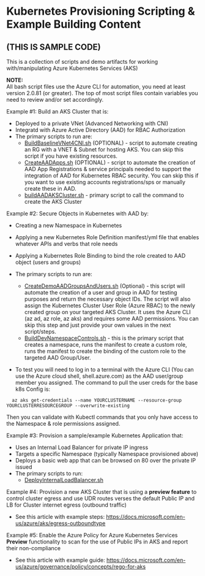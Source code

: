 # Kubernetes Provisioning Scripting & Example Building Content 
## (THIS IS SAMPLE CODE)

This is a collection of scripts and demo artifacts for working with/manipulating Azure Kubernetes Services (AKS)

**NOTE:**  
All bash script files use the Azure CLI for automation, you need at least version 2.0.81 (or greater).  The top of most script files contain variables you need to review and/or set accordingly.  

Example #1:  Build an AKS Cluster that is:
* Deployed to a private VNet (Advanced Networking with CNI) 
* Integratd with Azure Active Directory (AAD) for RBAC Authorization
* The primary scripts to run are:
    * [BuildBaselineVNet4CNI.sh](BuildBaselineVNet4CNI.sh) (OPTIONAL) - script to automate creating an RG with a VNET & Subnet for hosting AKS.  You can skip this script if you have existing resources. 
    * [CreateAADApps.sh](CreateAADApps.sh) (OPTIONAL) - script to automate the creation of AAD App Registrations & service principals needed to support the integration of AAD for Kubernetes RBAC security.  You can skip this if you want to use existing accounts registrations/sps or manually create these in AAD.
    * [buildAADAKSCluster.sh](buildAADAKSCluster.sh) - primary script to call the command to create the AKS Cluster

Example #2: Secure Objects in Kubernetes with AAD by:
* Creating a new Namespace in Kubernetes
* Applying a new Kubernetes Role Definition manifest/yml file that enables whatever APIs and verbs that role needs 
* Applying a Kubernetes Role Binding to bind the role created to AAD object (users and groups)
* The primary scripts to run are:
    * [CreateDemoAADGroupsAndUsers.sh](AAD%20RBAC%20Examples/CreateDemoAADGroupsAndUsers.sh) (Optional) - this script will automate the creation of a user and group in AAD for testing purposes and return the necessary object IDs. The script will also assign the Kubernetes Cluster User Role (Azure RBAC) to the newly created group on your targeted AKS Cluster.  It uses the Azure CLI (az ad, az role, az aks) and requires some AAD permissions.  You can skip this step and just provide your own values in the next script/steps. 
    * [BuildDevNamespaceControls.sh](AAD%20RBAC%20Examples/BuildDevNamespaceControls.sh) - this is the primary script that creates a namespace, runs the manifest to create a custom role, runs the manifest to create the binding of the custom role to the targeted AAD Group/User.  

* To test you will need to log in to a terminal with the Azure CLI (You can use the Azure cloud shell, shell.azure.com) as the AAD user/group member you assigned.  The command to pull the user creds for the base k8s Config is:
```
  az aks get-credentials --name YOURCLUSTERNAME --resource-group YOURCLUSTERRESOURCEGROUP --overwrite-existing
```
Then you can validate with Kubectl commands that you only have access to the Namespace & role permissions assigned.

Example #3: Provision a sample/example Kubernetes Application that:
* Uses an Internal Load Balancer for private IP ingress 
* Targets a specific Namespace (typically Namespace provisioned above)
* Deploys a basic web app that can be browsed on 80 over the private IP issued
* The primary scripts to run:
    * [DeployInternalLoadBalancer.sh](DeployInternalLoadBalancer.sh)

Example #4: Provision a new AKS Cluster that is using a **preview feature**  to control cluster egress and use UDR routes verses the default Public IP and LB for Cluster internet egress (outbound traffic)
* See this article with example steps: https://docs.microsoft.com/en-us/azure/aks/egress-outboundtype

Example #5: Enable the Azure Policy for Azure Kubernetes Services **Preview** functionality to scan for the use of Public IPs in AKS and report their non-compliance 
* See this article with example guide: https://docs.microsoft.com/en-us/azure/governance/policy/concepts/rego-for-aks






